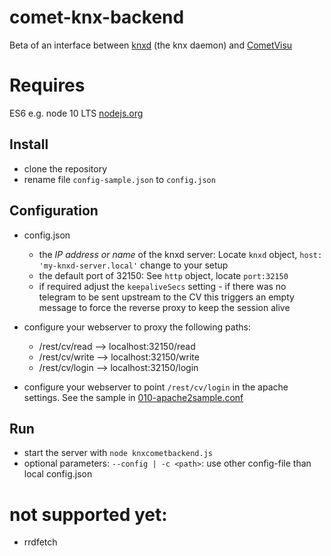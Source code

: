 ﻿# comet-knx-backend

Beta of an interface between [knxd](https://github.com/knxd/knxd) (the knx daemon) and [CometVisu](https://github.com/CometVisu/CometVisu)

# Requires
ES6 e.g. node 10 LTS [nodejs.org](https://nodejs.org)

## Install
* clone the repository
* rename file `config-sample.json` to `config.json`

## Configuration
* config.json
    * the *IP address or name* of the knxd server: Locate `knxd` object, `host: 'my-knxd-server.local'` change to your setup
    * the default port of 32150: See `http` object, locate `port:32150`
    * if required adjust the `keepaliveSecs` setting - if there was no telegram to be sent upstream to the CV this triggers an empty message to force the reverse proxy to keep the session alive

* configure your webserver to proxy the following paths:
   * /rest/cv/read --> localhost:32150/read
   * /rest/cv/write --> localhost:32150/write
   * /rest/cv/login --> localhost:32150/login  
* configure your webserver to point `/rest/cv/login` in the apache settings.
See the sample in [010-apache2sample.conf](https://github.com/snowdd1/comet-knx-backend/blob/master/010-apache2sample.conf)



## Run
* start the server with `node knxcometbackend.js`
* optional parameters: `--config | -c <path>`: use other config-file than local config.json 


# not supported yet:
* rrdfetch

